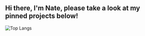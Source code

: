 ## Hi there, I'm Nate, please take a look at my pinned projects below!
![Top Langs](https://github-readme-stats.vercel.app/api/top-langs/?username=NateSamuel&exclude_repo=datasciencetools,dataScienceEcosystem,stockDataDashboard,eda-dataviz,DataScienceCapstone&size_weight=0.3&count_weight=0.7&hide=ShaderLab,HLSL)

<!--
**NateSamuel/NateSamuel** is a ✨ _special_ ✨ repository because its `README.md` (this file) appears on your GitHub profile.

Here are some ideas to get you started:

- 🔭 I’m currently working on ...
- 🌱 I’m currently learning ...
- 👯 I’m looking to collaborate on ...
- 🤔 I’m looking for help with ...
- 💬 Ask me about ...
- 📫 How to reach me: ...
- 😄 Pronouns: ...
- ⚡ Fun fact: ...
-->
